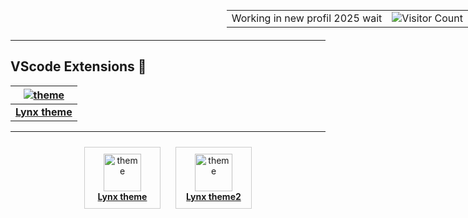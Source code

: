 <div style="position: absolute; top: 0; right: 0;">
  <table>
    <tr>
      <td>Working in new profil 2025 wait</td>
      <td><img src="https://profile-counter.glitch.me/{bastndev}/count.svg" alt="Visitor Count" /></td>
    </tr>
  </table>
</div>

---

## VScode Extensions 🔵

| [![theme][logo]](https://marketplace.visualstudio.com/items?itemName=bastndev.lynx-theme) |
| :---------------------------------------------------------------------------------------: |
|                                  [**Lynx theme**][Link]                                   |

[Link]: https://marketplace.visualstudio.com/items?itemName=bastndev.lynx-theme
[logo]: https://bastndev.gallerycdn.vsassets.io/extensions/bastndev/lynx-theme/0.1.0/1743798452081/Microsoft.VisualStudio.Services.Icons.Default

---
<p align="center">
  <span style="display: inline-block; width: 100px; text-align: center; margin: 10px; border: 1px solid #ccc; padding: 10px;">
    <a href="https://marketplace.visualstudio.com/items?itemName=bastndev.lynx-theme">
      <img src="https://bastndev.gallerycdn.vsassets.io/extensions/bastndev/lynx-theme/0.1.0/1743798452081/Microsoft.VisualStudio.Services.Icons.Default" alt="theme" width="60">
    </a>
    <br>
    <strong><a href="https://marketplace.visualstudio.com/items?itemName=bastndev.lynx-theme">Lynx theme</a></strong>
  </span>
  
  <span style="display: inline-block; width: 100px; text-align: center; margin: 10px; border: 1px solid #ccc; padding: 10px;">
    <a href="https://marketplace.visualstudio.com/items?itemName=bastndev.lynx-theme">
      <img src="https://bastndev.gallerycdn.vsassets.io/extensions/bastndev/lynx-theme/0.1.0/1743798452081/Microsoft.VisualStudio.Services.Icons.Default" alt="theme" width="60">
    </a>
    <br>
    <strong><a href="https://marketplace.visualstudio.com/items?itemName=bastndev.lynx-theme">Lynx theme2</a></strong>
  </span>
</p>

